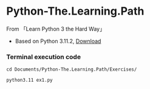 # Python-The.Learning.Path
From 「Learn Python 3 the Hard Way」

* Based on Python 3.11.2, [Download](https://www.python.org/downloads/release/python-3112/)

### Terminal execution code

`cd Documents/Python-The.Learning.Path/Exercises/`

`python3.11 ex1.py`

